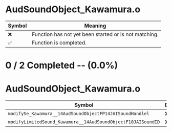 # AudSoundObject_Kawamura.o
| Symbol | Meaning 
| ------------- | ------------- 
| :x: | Function has not yet been started or is not matching. 
| :white_check_mark: | Function is completed. 


# 0 / 2 Completed -- (0.0%)
# AudSoundObject_Kawamura.o
| Symbol | Decompiled? |
| ------------- | ------------- |
| `modifySe_Kawamura__14AudSoundObjectFP14JAISoundHandlel` | :x: |
| `modifyLimitedSound_Kawamura__14AudSoundObjectF10JAISoundID` | :x: |
